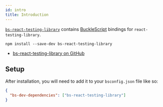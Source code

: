 ```yaml
---
id: intro
title: Introduction
---
```


[`bs-react-testing-library`][gh] contains
[BuckleScript](https://bucklescript.github.io/) bindings for
`react-testing-library`.

```
npm install --save-dev bs-react-testing-library
```

- [bs-react-testing-library on GitHub][gh]

[gh]: https://github.com/wyze/bs-react-testing-library

## Setup

After installation, you will need to add it to your `bsconfig.json` file like
so:

```json
{
  "bs-dev-dependencies": ["bs-react-testing-library"]
}
```
